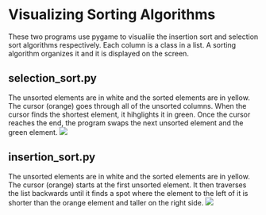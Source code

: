 # Visualizing Sorting Algorithms
These two programs use pygame to visualiie the insertion sort and selection sort algorithms respectively. Each column is a class in a list. A sorting algorithm organizes it and it is displayed on the screen.

## selection_sort.py
The unsorted elements are in white and the sorted elements are in yellow. The cursor (orange) goes through all of the unsorted columns. When the cursor finds the shortest element, it hihglights it in green. Once the cursor reaches the end, the program swaps the next unsorted element and the green element.
![](images/selection_sort.GIF)

## insertion_sort.py
The unsorted elements are in white and the sorted elements are in yellow. The cursor (orange) starts at the first unsorted element. It then traverses the list backwards until it finds a spot where the element to the left of it is shorter than the orange element and taller on the right side.
![](images/insertion_sort.GIF)

